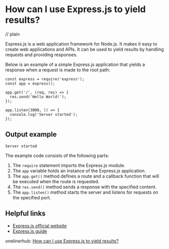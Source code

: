 # How can I use Express.js to yield results?
// plain

Express.js is a web application framework for Node.js. It makes it easy to create web applications and APIs. It can be used to yield results by handling requests and providing responses.

Below is an example of a simple Express.js application that yields a response when a request is made to the root path:

```
const express = require('express');
const app = express();

app.get('/', (req, res) => {
  res.send('Hello World!');
});

app.listen(3000, () => {
  console.log('Server started');
});

```

## Output example

```
Server started
```

The example code consists of the following parts:

1. The `require` statement imports the Express.js module.
2. The `app` variable holds an instance of the Express.js application.
3. The `app.get()` method defines a route and a callback function that will be executed when the route is requested.
4. The `res.send()` method sends a response with the specified content.
5. The `app.listen()` method starts the server and listens for requests on the specified port.

## Helpful links

- [Express.js official website](https://expressjs.com/)
- [Express.js guide](https://expressjs.com/en/guide/routing.html)

onelinerhub: [How can I use Express.js to yield results?](https://onelinerhub.com/expressjs/how-can-i-use-express-js-to-yield-results)